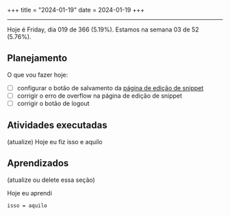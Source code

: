 +++
title = "2024-01-19"
date = 2024-01-19
+++

---

Hoje é Friday, dia 019 de 366 (5.19%). Estamos na semana 03 de 52 (5.76%).

## Planejamento

O que vou fazer hoje:

- [ ] configurar o botão de salvamento da [página de edição de snippet](https://github.com/OmnicodeSolutions/luisa_drf_flutter_client/blob/main/lib/edit_snippet.dart)
- [ ] corrigir o erro de overflow na página de edição de snippet
- [ ] corrigir o botão de logout

## Atividades executadas

(atualize) Hoje eu fiz isso e aquilo

## Aprendizados

(atualize ou delete essa seção)

Hoje eu aprendi
```
isso = aquilo
```
